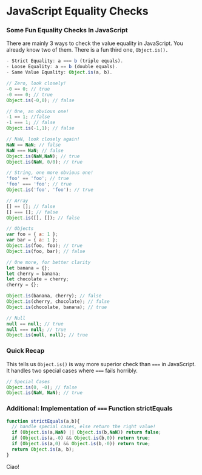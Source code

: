 # JavaScript Equality Checks
### Some Fun Equality Checks In JavaScript

There are mainly 3 ways to check the value equality in JavaScript. You already know two of them. There is a fun third one, `Object.is().`
```js
- Strict Equality: a === b (triple equals).
- Loose Equality: a == b (double equals).
- Same Value Equality: Object.is(a, b).
```

```js
// Zero, look closely!
-0 == 0; // true
-0 === 0; // true
Object.is(-0,0); // false
```

```js
// One, an obvious one!
-1 == 1; //false
-1 === 1; // false
Object.is(-1,1); // false
```

```js
// NaN, look closely again!
NaN == NaN; // false
NaN === NaN; // false
Object.is(NaN,NaN); // true
Object.is(NaN, 0/0); // true
```

```js
// String, one more obvious one!
'foo' == 'foo'; // true
'foo' === 'foo'; // true
Object.is('foo', 'foo'); // true
```

```js
// Array
[] == []; // false
[] === []; // false 
Object.is([], []); // false
```

```js
// Objects
var foo = { a: 1 };
var bar = { a: 1 };
Object.is(foo, foo); // true
Object.is(foo, bar); // false

// One more, for better clarity
let banana = {};
let cherry = banana;
let chocolate = cherry;
cherry = {};

Object.is(banana, cherry); // false
Object.is(cherry, chocolate); // false
Object.is(chocolate, banana); // true
```

```js
// Null
null == null; // true
null === null; // true
Object.is(null, null); // true
```


### Quick Recap
This tells us `Object.is()` is way more superior check than `===` in JavaScript. It handles two special cases where `===` fails horribly.
```js
// Special Cases
Object.is(0, -0); // false
Object.is(NaN, NaN); // true
```

### Additional: Implementation of `===` Function strictEquals
```js
function strictEquals(a,b){
  // handle special cases, else return the right value!
  if (Object.is(a,NaN) || Object.is(b,NaN)) return false;
  if (Object.is(a,-0) && Object.is(b,0)) return true;
  if (Object.is(a,0) && Object.is(b,-0)) return true;
  return Object.is(a, b);
}
```

Ciao!